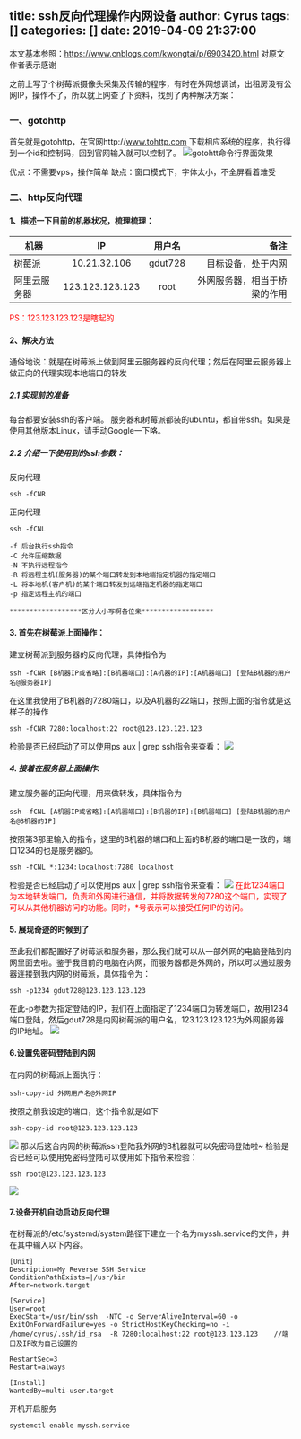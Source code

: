 title: ssh反向代理操作内网设备
author: Cyrus
tags: []
categories: []
date: 2019-04-09 21:37:00
---
本文基本参照：https://www.cnblogs.com/kwongtai/p/6903420.html  对原文作者表示感谢

之前上写了个树莓派摄像头采集及传输的程序，有时在外网想调试，出租房没有公网IP，操作不了，所以就上网查了下资料，找到了两种解决方案：

### 一、gotohttp
首先就是gotohttp，在官网http://www.tohttp.com 下载相应系统的程序，执行得到一个id和控制码，回到官网输入就可以控制了。
![gotohtt命令行界面效果](gotohttp.png)

优点：不需要vps，操作简单
缺点：窗口模式下，字体太小，不全屏看着难受

### 二、http反向代理
#### 1、描述一下目前的机器状况，梳理梳理：
|      机器      | IP            | 用户名  |   备注        |
| ------------- |:-------------:| :-----:|--------------:|
| 树莓派         | 10.21.32.106   | gdut728|目标设备，处于内网
| 阿里云服务器    | 123.123.123.123| root  |外网服务器，相当于桥梁的作用|
<font color=ff0000>PS：123.123.123.123是瞎起的</font>

#### 2、解决方法
通俗地说：就是在树莓派上做到阿里云服务器的反向代理；然后在阿里云服务器上做正向的代理实现本地端口的转发

##### 2.1 实现前的准备

每台都要安装ssh的客户端。
服务器和树莓派都装的ubuntu，都自带ssh。如果是使用其他版本Linux，请手动Google一下咯。

##### 2.2 介绍一下使用到的ssh参数：

反向代理
~~~
ssh -fCNR
~~~

正向代理
~~~
ssh -fCNL
~~~

~~~
-f 后台执行ssh指令
-C 允许压缩数据
-N 不执行远程指令
-R 将远程主机(服务器)的某个端口转发到本地端指定机器的指定端口
-L 将本地机(客户机)的某个端口转发到远端指定机器的指定端口
-p 指定远程主机的端口

******************区分大小写啊各位亲******************
~~~

#### 3. 首先在树莓派上面操作：
建立树莓派到服务器的反向代理，具体指令为
~~~
ssh -fCNR [B机器IP或省略]:[B机器端口]:[A机器的IP]:[A机器端口] [登陆B机器的用户名@服务器IP]
~~~
在这里我使用了B机器的7280端口，以及A机器的22端口，按照上面的指令就是这样子的操作
~~~
ssh -fCNR 7280:localhost:22 root@123.123.123.123
~~~
检验是否已经启动了可以使用ps aux | grep ssh指令来查看：
![](ssh_r.png)


##### 4. 接着在服务器上面操作:
建立服务器的正向代理，用来做转发，具体指令为
~~~
ssh -fCNL [A机器IP或省略]:[A机器端口]:[B机器的IP]:[B机器端口] [登陆B机器的用户名@B机器的IP]
~~~

按照第3那里输入的指令，这里的B机器的端口和上面的B机器的端口是一致的，端口1234的也是服务器的。
~~~
ssh -fCNL *:1234:localhost:7280 localhost
~~~
检验是否已经启动了可以使用ps aux | grep ssh指令来查看：
![](ssh_l.png)
<font color=ff0000>在此1234端口为本地转发端口，负责和外网进行通信，并将数据转发的7280这个端口，实现了可以从其他机器访问的功能。同时，*号表示可以接受任何IP的访问。</font>


#### 5. 展现奇迹的时候到了
至此我们都配置好了树莓派和服务器，那么我们就可以从一部外网的电脑登陆到内网里面去啦。鉴于我目前的电脑在内网，而服务器都是外网的，所以可以通过服务器连接到我内网的树莓派，具体指令为：
~~~
ssh -p1234 gdut728@123.123.123.123
~~~
在此-p参数为指定登陆的IP，我们在上面指定了1234端口为转发端口，故用1234端口登陆，然后gdut728是内网树莓派的用户名，123.123.123.123为外网服务器的IP地址。
![](connect.png)

#### 6.设置免密码登陆到内网
在内网的树莓派上面执行：
~~~
ssh-copy-id 外网用户名@外网IP 
~~~
按照之前我设定的端口，这个指令就是如下
~~~
ssh-copy-id root@123.123.123.123
~~~
![](免密.png)
那以后这台内网的树莓派ssh登陆我外网的B机器就可以免密码登陆啦~
检验是否已经可以使用免密码登陆可以使用如下指令来检验：
~~~
ssh root@123.123.123.123
~~~
![](检验免密.png)

#### 7.设备开机自动启动反向代理
在树莓派的/etc/systemd/system路径下建立一个名为myssh.service的文件，并在其中输入以下内容。
~~~
[Unit]
Description=My Reverse SSH Service
ConditionPathExists=|/usr/bin
After=network.target

[Service]
User=root
ExecStart=/usr/bin/ssh  -NTC -o ServerAliveInterval=60 -o ExitOnForwardFailure=yes -o StrictHostKeyChecking=no -i /home/cyrus/.ssh/id_rsa  -R 7280:localhost:22 root@123.123.123	//端口及IP改为自己设置的

RestartSec=3
Restart=always

[Install]
WantedBy=multi-user.target
~~~

开机开启服务
~~~
systemctl enable myssh.service
~~~
